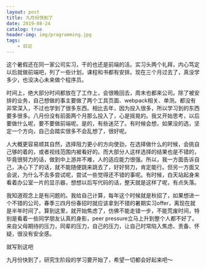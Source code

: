 ```yaml
---
layout: post
title: 九月份快到了
date: 2019-08-24
catalog: true
header-img: img/programming.jpg
tags:
    - 日记
---
```


这个暑假还在同一家公司实习，干的也还是前端的活。实习头两个礼拜，内心笃定以后就做前端吧，列了一些计划，课程和书都有安排。现在三个月过去了，真没学多少，也没决心未来做个程序员。

时间上，绝大部分时间都放在了工作上，会很晚回去，周末也都来公司。除了被安排的业务，自己想做的事主要做了两个工具页面、webpack相关、单测。都没有非常深入，不过也学到了很多东西。相比去年，因为投入很多，所以学习到的东西要多很多。八月份没有前面两个月那么投入了，心是摇晃的。我又开始思考，以后要做什么呢，要不要做前端呢。是的，有些迷茫了。有时候会想，如果没的选，坚定一个方向，自己会踏实很多不会乱想了，很好呢。

人大概更容易顺其自然，选择阻力更小的方向使劲，在选择做什么的时候，会挑自己够的着的，或者视线范围内被看好的。而大部分人这样选择的结果也是不错的，毕竟很努力的话，做到中上游并不难，人的适应能力很强。所以，我一方面告诉自己，决心下了的话，就不能随便跳来跳去了，好好努力，肯定能行。但另一方面又会说，为什么不去多尝试呢，尝试一些觉得还不错的事呢。有时候，白天站起身来看着办公室一片的显示器，想想以后写代码的话，整天就是这样了呢，有点失落。

我知道观念上是有问题的。我给自己计算，每年这个时候就是秋招了，如果想进一个不错的公司，春季三四月份春招时就应该拿到不错的暑期实习offer，离现在就是半年时间了。算到这里，就开始焦虑了，仿佛不能走错一步，不能荒废时间，特别是看着一些同学朋友认真的身影，peer pressure立马上升到整个人都不好了。来自父母期待的压力，同辈的压力，自己的压力，让自己时常陷入焦虑、责备、怀疑，很没有安全感。

就写到这吧

九月份快到了，研究生阶段的学习要开始了，希望一切都会好起来吧～